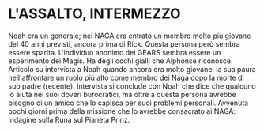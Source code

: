 # L'ASSALTO, INTERMEZZO

Noah era un generale; nei NAGA era entrato un membro molto più giovane dei 40 anni previsti, ancora prima di Rick. Questa persona però sembra essere sparita.
L'individuo anonimo dei GEARS sembra essere un esperimento dei Magis. Ha degli occhi gialli che Alphonse riconosce.
Articolo su intervista a Noah quando ancora era molto giovane: la sua paura nell'affrontare un ruolo più alto come membro dei Naga dopo la morte di suo padre (recente). Intervista si conclude con Noah che dice che qualcuno lo aiuta nei suoi doveri burocratici, ma oltre a questa persona avrebbe bisogno di un amico che lo capisca per suoi problemi personali. 
Avvenuta pochi giorni prima della missione che lo avrebbe consacrato ai NAGA: indagine sulla Runa sul Pianeta Prinz.

